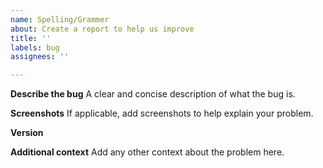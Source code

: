 ```yaml
---
name: Spelling/Grammer
about: Create a report to help us improve
title: ''
labels: bug
assignees: ''

---
```


**Describe the bug**
A clear and concise description of what the bug is.



**Screenshots**
If applicable, add screenshots to help explain your problem.

**Version**


**Additional context**
Add any other context about the problem here.
